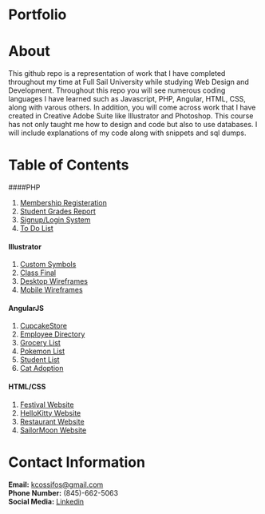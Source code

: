 # Portfolio

# About  
This github repo is a representation of work that I have completed throughout my time at Full Sail University while studying Web Design and Development. Throughout this repo you will see numerous coding languages I have learned such as Javascript, PHP, Angular, HTML, CSS, along with varous others. In addition, you will come across work that I have created in Creative Adobe Suite like Illustrator and Photoshop. This course has not only taught me how to design and code but also to use databases. I will include explanations of my code along with snippets and sql dumps. 

# Table of Contents  
####PHP   
1) [Membership Registeration](https://github.com/kcossifos/Portfolio-/tree/PHP/Membership%20Registeration/pdocrud_mvc)  
2) [Student Grades Report](https://github.com/kcossifos/Portfolio-/tree/PHP/Student%20Grades%20Report/pdocrud_mvc)  
3) [Signup/Login System](https://github.com/kcossifos/Portfolio-/tree/PHP/Signup:Login%20System)  
4) [To Do List](https://github.com/kcossifos/Portfolio-/tree/PHP/ToDoList)  

#### Illustrator    
1) [Custom Symbols](https://github.com/kcossifos/Portfolio-/tree/Illustrator/CustomSymbols)    
2) [Class Final](https://github.com/kcossifos/Portfolio-/tree/Illustrator/IllustratorFinal)  
3) [Desktop Wireframes](https://github.com/kcossifos/Portfolio-/tree/Illustrator/Desktop%20Wireframes)  
4) [Mobile Wireframes](https://github.com/kcossifos/Portfolio-/tree/Illustrator/Mobile%20Wireframes)  

#### AngularJS  
1) [CupcakeStore](https://github.com/kcossifos/Portfolio/tree/angular/CupcakeStore)  
2) [Employee Directory](https://github.com/kcossifos/Portfolio/tree/angular/EmployeeDirectory)   
3) [Grocery List](https://github.com/kcossifos/Portfolio/tree/angular/GroceryList)    
4) [Pokemon List](https://github.com/kcossifos/Portfolio/tree/angular/PokemonList)  
5) [Student List](https://github.com/kcossifos/Portfolio/tree/angular/StudentList)      
6) [Cat Adoption](https://github.com/kcossifos/Portfolio/tree/angular/CatAdoption)    

#### HTML/CSS  
1) [Festival Website](https://github.com/kcossifos/Portfolio/tree/HTML/CSS/FestivalWebsite)  
2) [HelloKitty Website](https://github.com/kcossifos/Portfolio/tree/HTML/CSS/HelloKittyWebsite)    
3) [Restaurant Website](https://github.com/kcossifos/Portfolio/tree/HTML/CSS/RestaurantWebsite)    
4) [SailorMoon Website](https://github.com/kcossifos/Portfolio/tree/HTML/CSS/SailorMoonWebsite)    

# Contact Information    
**Email:** kcossifos@gmail.com  
**Phone Number:** (845)-662-5063  
**Social Media:** [Linkedin](https://www.linkedin.com/in/kcossifos/)  
